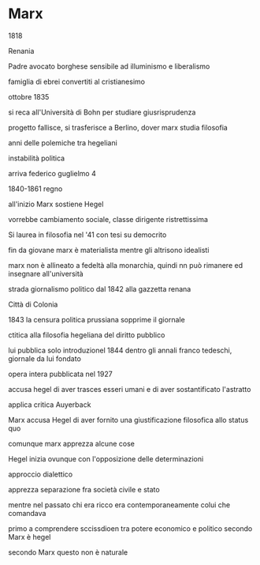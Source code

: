 # Marx

1818

Renania

Padre avocato borghese
sensibile ad illuminismo e liberalismo


famiglia di ebrei convertiti al cristianesimo


ottobre 1835

si reca all'Università di Bohn per studiare giusrisprudenza 

progetto fallisce, si trasferisce a Berlino, dover marx studia filosofia

anni delle polemiche tra hegeliani


instabilità politica

arriva federico guglielmo 4

1840-1861
regno


all'inizio Marx sostiene Hegel


vorrebbe cambiamento sociale, classe dirigente ristrettissima


Si laurea in filosofia nel '41 con tesi su democrito


fin da giovane
marx è materialista mentre gli altrisono idealisti



marx non è allineato a fedeltà alla monarchia, quindi nn può rimanere ed insegnare all'università


strada giornalismo politico dal 1842 alla gazzetta renana

Città di Colonia


1843 la censura politica prussiana sopprime il giornale


ctitica alla filosofia hegeliana del diritto pubblico


lui pubblica solo introduzionel 1844 dentro gli annali franco tedeschi, giornale da lui fondato

opera intera pubblicata nel  1927

accusa hegel di aver trasces esseri umani e di aver sostantificato l'astratto

applica critica Auyerback


Marx accusa Hegel di aver fornito una giustificazione filosofica allo status quo


comunque marx apprezza alcune cose


Hegel inizia ovunque con l'opposizione delle determinazioni

approccio dialettico

apprezza separazione fra società civile e stato

mentre nel passato chi era ricco era contemporaneamente colui che comandava


primo a comprendere sccissdioen tra potere economico e politico secondo Marx è hegel

secondo Marx questo non è naturale
<!--stackedit_data:
eyJoaXN0b3J5IjpbLTIwOTcwNjkzNV19
-->